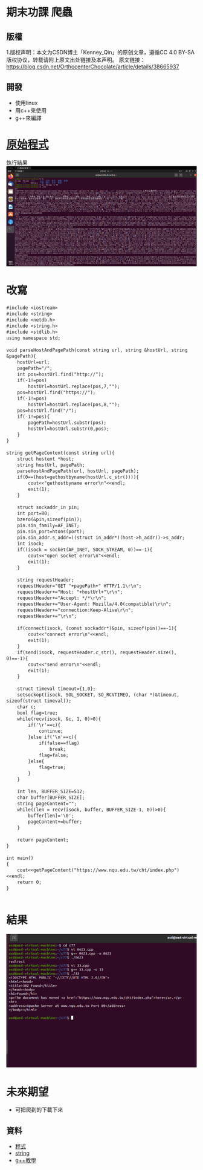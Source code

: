 # 期末功課 爬蟲
## 版權
1.版权声明：本文为CSDN博主「Kenney_Qin」的原创文章，遵循CC 4.0 BY-SA版权协议，转载请附上原文出处链接及本声明。
原文链接：https://blog.csdn.net/OrthocenterChocolate/article/details/38665937

## 開發
* 使用linux
* 用c++來使用
* g++來編譯

# [原始程式](https://github.com/110810550/qwe/blob/main/22.txt)
執行結果 ![image](https://github.com/110810550/qwe/blob/main/5.png)
# 改寫

```
#include <iostream>
#include <string>
#include <netdb.h>
#include <string.h>
#include <stdlib.h>
using namespace std;
 
void parseHostAndPagePath(const string url, string &hostUrl, string &pagePath){
    hostUrl=url;
    pagePath="/";
    int pos=hostUrl.find("http://");
    if(-1!=pos)
        hostUrl=hostUrl.replace(pos,7,"");
    pos=hostUrl.find("https://");
    if(-1!=pos)
        hostUrl=hostUrl.replace(pos,8,"");
    pos=hostUrl.find("/");
    if(-1!=pos){
        pagePath=hostUrl.substr(pos);
        hostUrl=hostUrl.substr(0,pos);
    }
}
 
string getPageContent(const string url){
    struct hostent *host;
    string hostUrl, pagePath;
    parseHostAndPagePath(url, hostUrl, pagePath);
    if(0==(host=gethostbyname(hostUrl.c_str()))){
        cout<<"gethostbyname error\n"<<endl;
        exit(1);
    }
 
    struct sockaddr_in pin;
    int port=80;
    bzero(&pin,sizeof(pin));
    pin.sin_family=AF_INET;
    pin.sin_port=htons(port);
    pin.sin_addr.s_addr=((struct in_addr*)(host->h_addr))->s_addr;
    int isock;
    if((isock = socket(AF_INET, SOCK_STREAM, 0))==-1){
        cout<<"open socket error\n"<<endl;
        exit(1);
    }
 
    string requestHeader;
    requestHeader="GET "+pagePath+" HTTP/1.1\r\n";
    requestHeader+="Host: "+hostUrl+"\r\n";
    requestHeader+="Accept: */*\r\n";
    requestHeader+="User-Agent: Mozilla/4.0(compatible)\r\n";
    requestHeader+="connection:Keep-Alive\r\n";
    requestHeader+="\r\n";
 
    if(connect(isock, (const sockaddr*)&pin, sizeof(pin))==-1){
        cout<<"connect error\n"<<endl;
        exit(1);
    }
    if(send(isock, requestHeader.c_str(), requestHeader.size(), 0)==-1){
        cout<<"send error\n"<<endl;
        exit(1);
    }
 
    struct timeval timeout={1,0};
    setsockopt(isock, SOL_SOCKET, SO_RCVTIMEO, (char *)&timeout, sizeof(struct timeval));
    char c;
    bool flag=true;
    while(recv(isock, &c, 1, 0)>0){
        if('\r'==c){
            continue;
        }else if('\n'==c){
            if(false==flag)
                break;
            flag=false;
        }else{
            flag=true;
        }
    }
 
    int len, BUFFER_SIZE=512;
    char buffer[BUFFER_SIZE];
    string pageContent="";
    while((len = recv(isock, buffer, BUFFER_SIZE-1, 0))>0){
        buffer[len]='\0';
        pageContent+=buffer;
    }
 
    return pageContent;
}
 
int main()
{
    cout<<getPageContent("https://www.nqu.edu.tw/cht/index.php")<<endl;
    return 0;
}


```
# 結果
![image](https://github.com/110810550/qwe/blob/main/3.png)
# 未來期望
* 可把爬到的下載下來

## 資料
* [程式](https://blog.csdn.net/OrthocenterChocolate/article/details/38665937)
* [string](https://openhome.cc/Gossip/CppGossip/string2.html)
* [g++教學](https://blog.gtwang.org/programming/gcc-comipler-basic-tutorial-examples/)



